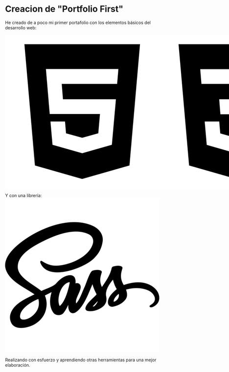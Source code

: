 # Creacion de "Portfolio First"

He creado de a poco mi primer portafolio con los elementos básicos del desarrollo web:

<div style="display:flex">
    <img src="./icons/logo-html5.svg" alt="" />
    <img src="./icons/logo-css3.svg" alt="" />
    <img src="./icons/logo-javascript.svg" alt="" />
</div>

Y con una librería:
    <img src="./icons/logo-sass.svg" alt="" />

Realizando con esfuerzo y aprendiendo otras herramientas para una mejor elaboración.